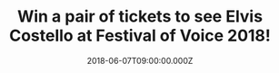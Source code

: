 ---
campaign-uuid: "c-514fe24a-5a53-415a-b7fe-6344348addc6"
type: "Competition"
category: "Tickets"
date: "2018-06-07T09:00:00.000Z"
end-date: "2018-06-14T23:59:00.000Z"
disable-form: false
is_promoted: true
has_entry_page: true
title: "Win a pair of tickets to see Elvis Costello at Festival of Voice 2018!"
competition-description: "<p>Get ready because NME AAA is giving away a pair of tickets\
  \ for one lucky winner and one guest to see perform live the talented Elvis Costello\
  \ at Festival of Voice 2018 which will take place at Wales Millennium Centre in\
  \ Cardiff on Sunday 17th of June!</p>\r\n<p>If this sounds like the best plan for\
  \ the weekend, click on the link below for a chance to win!</p>"
hero-header: "Win a pair of tickets to see Elvis Costello at Festival of Voice 2018!"
terms-confirmation: "N/A"
banner-img: "https://assets.expresslyapp.com/asset-591ae2cb-4be5-4fd0-bd6d-3008d65a4b88.jpg"
logo-left-href: "http://festivalofvoice.wales"
logo-left-image: "https://assets.expresslyapp.com/asset-98c823ca-1261-40db-9044-2a86babd9347.jpg"
logo-left-title: "Festival of Voice"
bg-image-hero: "https://assets.expresslyapp.com/asset-853b7654-622f-41a3-8f63-2e61641c32bc.jpg"
bg-image-first: "https://assets.expresslyapp.com/asset-6765673a-df36-44fa-a8f4-ef8f4b76749c.jpg"
bg-image-second: "https://assets.expresslyapp.com/asset-a8d4b22a-e51a-46bd-833f-27a8fa7a5a8c.jpg"
bg-image-third: "https://assets.expresslyapp.com/asset-bd70aba9-60c4-41e3-ba4a-5495a1687369.jpg"
section1-content: "<p>Festival of Voice 2018 it’s a biennial arts festival taking\
  \ place in Cardiff packed with great music artists to celebrate culture and the\
  \ voice.</p>\r\n<p>It is finally here to bring you an eclectic line-up of cultural\
  \ peformers from around the world: Patti Smith, Elvis Costello, Angélique Kidjo,\
  \ a brand new collaboration between Laura Marling and musician and producer Mike\
  \ Lindsay of Tunng – LUMP – and many more will  join the line-up of headline music\
  \ artists performing at Wales Millennium Centre.</p>"
section2-content: "<p>Festival of Voice\_is thrilled\_to welcome\_Elvis\_Costello\
  \ for a\_fabulous finale\_to close\_this magnificent series of events.</p>\r\n<p>Two\
  \ Ivor\_Novello Awards for\_songwriting, a\_BAFTA for Alan Bleasdale’s television\
  \ drama series G.B.H, a Grammy for\_I Still Have That Other Girl, best known for\
  \ the\_songs,\_Alison,\_Pump It Up,\_Everyday\_I Write\_The\_Book,\_and his rendition\
  \ of the\_Nick Lowe\_song are some of his most recognised and acclaimed pieces of\
  \ work. </p>"
section3-content: "<p>Want to come along with us? Competition closes on Friday 14th\
  \ of June at 23:59 so complete the form below for a chance to win a pair of tickets\
  \ and you could be singing along with Elvis Costello at Wales Millennium Centre\
  \ in Cardiff on Sunday 17th of June.</p>\r\n<p>Good luck!</p>"
entry-title: "Win a pair of tickets to see Elvis Costello at Festival of Voice 2018!"
entry-content: "<p>Complete the form below before June 14th at 23:59 to be in with\
  \ a chance to rock out with Elvis Costello at Festival of Voice 2018! at Wales Millennium\
  \ Centre.</p>"
has-winner: false
prize-description: "A pair of tickets to see Elvis Costello at Festival of Voice 2018\
  \ at Wales Millennium Centre on the 17th of June."
prize-restrictions: "Winner is responsible for any transport costs to/from the event."
special-conditions: "Multiple entries are allowed up to one every day."
---
